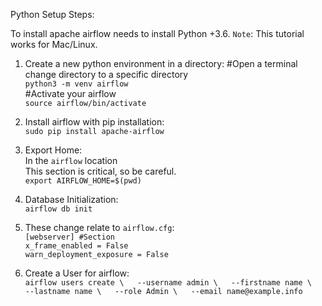 Python Setup Steps: 

To install apache airflow needs to install Python +3.6. 
`Note`: This tutorial works for Mac/Linux. 

1. Create a new python environment in a directory: 
#Open a terminal change directory to a specific directory  
`python3 -m venv airflow`  
#Activate your airflow  
`source airflow/bin/activate` 


2. Install airflow with pip installation:  
`sudo pip install apache-airflow`


3. Export Home:  
In the `airflow` location  
This section is critical, so be careful.  
`export AIRFLOW_HOME=$(pwd)` 


4. Database Initialization:  
`airflow db init`


5. These change relate to `airflow.cfg`:  
`[webserver] #Section`    
`x_frame_enabled = False`      
`warn_deployment_exposure = False`    



6. Create a User for airflow:  
`airflow users create \  
    --username admin \  
    --firstname name \  
    --lastname name \  
    --role Admin \  
    --email name@example.info`  

